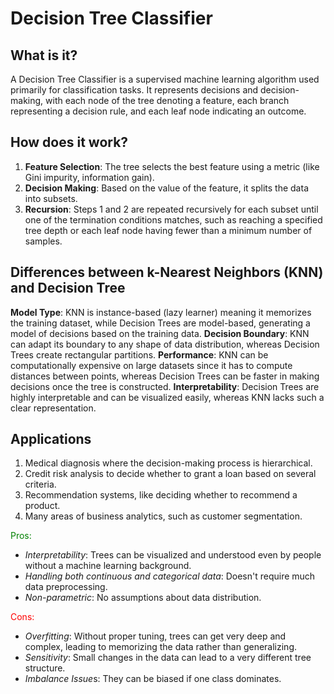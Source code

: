 # Decision Tree Classifier

## What is it?
A Decision Tree Classifier is a supervised machine learning algorithm used primarily for classification tasks. It represents decisions and decision-making, with each node of the tree denoting a feature, each branch representing a decision rule, and each leaf node indicating an outcome.

## How does it work?
1. **Feature Selection**: The tree selects the best feature using a metric (like Gini impurity, information gain).
2. **Decision Making**: Based on the value of the feature, it splits the data into subsets.
3. **Recursion**: Steps 1 and 2 are repeated recursively for each subset until one of the termination conditions matches, such as reaching a specified tree depth or each leaf node having fewer than a minimum number of samples.
   
## Differences between k-Nearest Neighbors (KNN) and Decision Tree

**Model Type**: KNN is instance-based (lazy learner) meaning it memorizes the training dataset, while Decision Trees are model-based, generating a model of decisions based on the training data.
**Decision Boundary**: KNN can adapt its boundary to any shape of data distribution, whereas Decision Trees create rectangular partitions.
**Performance**: KNN can be computationally expensive on large datasets since it has to compute distances between points, whereas Decision Trees can be faster in making decisions once the tree is constructed.
**Interpretability**: Decision Trees are highly interpretable and can be visualized easily, whereas KNN lacks such a clear representation.

## Applications
1. Medical diagnosis where the decision-making process is hierarchical.
2. Credit risk analysis to decide whether to grant a loan based on several criteria.
3. Recommendation systems, like deciding whether to recommend a product.
4. Many areas of business analytics, such as customer segmentation.
   
<span style="color:green">Pros:</span>
* *Interpretability*: Trees can be visualized and understood even by people without a machine learning background.
* *Handling both continuous and categorical data*: Doesn't require much data preprocessing.
* *Non-parametric*: No assumptions about data distribution.

<span style="color:red">Cons:</span>
* *Overfitting*: Without proper tuning, trees can get very deep and complex, leading to memorizing the data rather than generalizing.
* *Sensitivity*: Small changes in the data can lead to a very different tree structure.
* *Imbalance Issue*s: They can be biased if one class dominates.
